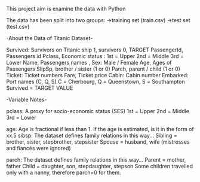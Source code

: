 This project aim is examine the data with Python

The data has been split into two groups:
->training set (train.csv) 
->test set (test.csv)

-About the Data of Titanic Dataset-

Survived: Survivors on Titanic ship 1, survivors 0,
TARGET PassengerId,
Passengers id Pclass,
Economic status : 1st = Upper 2nd = Middle 3rd = Lower Name,
Passengers names ,
Sex: Male / Female Age,
Ages of Passengers SlipSp,
brother / sister (1 or 0) Parch,
parent / child (1 or 0) 
Ticket: Ticket numbers Fare, 
Ticket price 
Cabin: Cabin number 
Embarked: Port names (C, Q, S) C = Cherbourg, Q = Queenstown, S = Southampton
Survived = TARGET VALUE

-Variable Notes-

pclass: A proxy for socio-economic status (SES)
1st = Upper
2nd = Middle
3rd = Lower

age: Age is fractional if less than 1. If the age is estimated, is it in the form of xx.5
sibsp: The dataset defines family relations in this way...
Sibling = brother, sister, stepbrother, stepsister
Spouse = husband, wife (mistresses and fiancés were ignored)

parch: The dataset defines family relations in this way...
Parent = mother, father
Child = daughter, son, stepdaughter, stepson
Some children travelled only with a nanny, therefore parch=0 for them.
